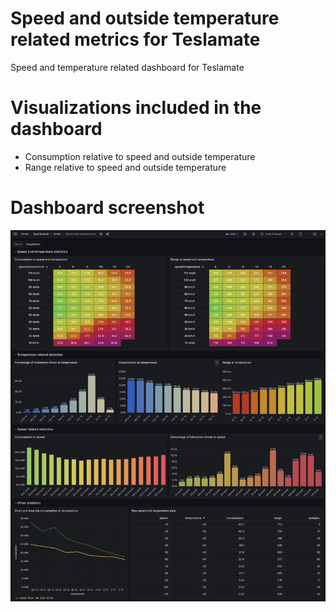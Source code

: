 # Speed and outside temperature related metrics for Teslamate
Speed and temperature related dashboard for Teslamate

# Visualizations included in the dashboard

 - Consumption relative to speed and outside temperature
 - Range relative to speed and outside temperature

# Dashboard screenshot

![Speed, temperature, consumption](https://github.com/tero-jarvinen/teslamate-speed-temperature/blob/main/images/speed-temperature-consumption.jpg?raw=true)

